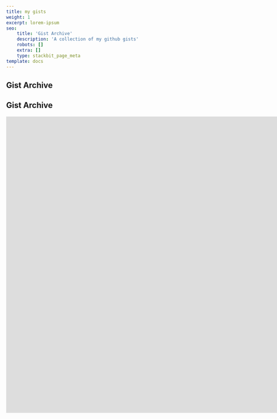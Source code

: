 ```yaml
---
title: my gists
weight: 1
excerpt: lorem-ipsum
seo:
    title: 'Gist Archive'
    description: 'A collection of my github gists'
    robots: []
    extra: []
    type: stackbit_page_meta
template: docs
---
```


## Gist Archive

<h2>Gist Archive</h2>

<iframe src="https://bgoonzgist.netlify.app/" height="800px" width="1600px" scrolling="yes" frameborder="no" loading="lazy" allowtransparency="true" allowfullscreen="true" title="YouTube video
        player" frameborder="0" allow="accelerometer; autoplay; clipboard-write;
        encrypted-media; gyroscope; picture-in-picture" allowfullscreen></iframe>

<br>
